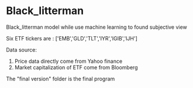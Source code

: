# Black_litterman
Black_litterman model while use machine learning to found subjective view

Six ETF tickers are : ['EMB','GLD','TLT','IYR','IGIB','IJH']

Data source:
1. Price data directly come from Yahoo finance
2. Market capitalization of ETF come from Bloomberg

The "final version" folder is the final program
